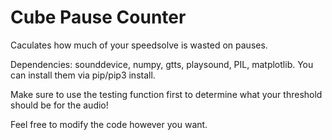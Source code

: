 # Cube Pause Counter
 Caculates how much of your speedsolve is wasted on pauses.

Dependencies: sounddevice, numpy, gtts, playsound, PIL, matplotlib. You can install them via pip/pip3 install.

Make sure to use the testing function first to determine what your threshold should be for the audio!

Feel free to modify the code however you want.